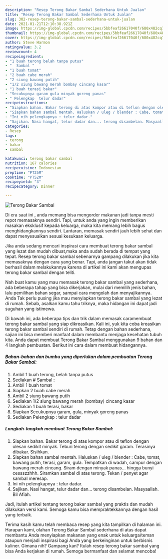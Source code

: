 ```yaml
---
description: "Resep Terong Bakar Sambal Sederhana Untuk Jualan"
title: "Resep Terong Bakar Sambal Sederhana Untuk Jualan"
slug: 302-resep-terong-bakar-sambal-sederhana-untuk-jualan
date: 2021-01-21T12:10:38.921Z
image: https://img-global.cpcdn.com/recipes/5bbfeaf26617040f/680x482cq70/terong-bakar-sambal-foto-resep-utama.jpg
thumbnail: https://img-global.cpcdn.com/recipes/5bbfeaf26617040f/680x482cq70/terong-bakar-sambal-foto-resep-utama.jpg
cover: https://img-global.cpcdn.com/recipes/5bbfeaf26617040f/680x482cq70/terong-bakar-sambal-foto-resep-utama.jpg
author: Steve Harmon
ratingvalue: 3.2
reviewcount: 4
recipeingredient:
- "1 buah terong belah tanpa putus"
- "  Sambal "
- "1 buah tomat"
- "2 buah cabe merah"
- "2 siung bawang putih"
- "1/2 siung bawang merah bombay cincang kasar"
- "1 buah terasi bakar"
- "Secukupnya garam gula minyak goreng panas"
- " Pelengkap  telur dadar"
recipeinstructions:
- "Siapkan bahan. Bakar terong di atas kompor atau di teflon dengan olesan sedikit minyak. Teburi terong dengan sedikit garam. Terasinya dibakar. Sisihkan."
- "Siapkan bahan sambal mentah. Haluskan / uleg / blender : Cabe, tomat, bawang putih, terasi, garam, gula. Tempatkan di wadah, campur dengan bawang merah cincang. Siram dengan minyak panas... hingga bunyi cessszzhhh. Siramkan sambal di atas terong. Tekan / penyet agar sambal meresap."
- "Ini nih pelengkapnya : telur dadar."
- "Sajikan. Nasi hangat, telur dadar dan... terong disambelan. Masyaallah. Bil Afiah."
categories:
- Resep
tags:
- terong
- bakar
- sambal

katakunci: terong bakar sambal 
nutrition: 167 calories
recipecuisine: Indonesian
preptime: "PT25M"
cooktime: "PT52M"
recipeyield: "3"
recipecategory: Dinner

---
```



![Terong Bakar Sambal](https://img-global.cpcdn.com/recipes/5bbfeaf26617040f/680x482cq70/terong-bakar-sambal-foto-resep-utama.jpg)

Di era  saat ini , anda memang bisa mengorder makanan jadi tanpa mesti repot memasaknya sendiri. Tapi, untuk anda yang ingin memberikan masakan eksklusif kepada keluarga, maka kita memang lebih bagus menghidangkannya sendiri. Lantaran, memasak sendiri jauh lebih sehat dan dapat menyesuaikan sesuai kesukaan keluarga.

Jika anda sedang mencari inspirasi cara membuat terong bakar sambal yang lezat dan mudah dibuat,maka anda sudah berada di tempat yang tepat. Resep terong bakar sambal  sebenarnya gampang dilakukan jika kita memasaknya dengan cara yang benar. Tapi, anda jangan takut akan tidak berhasil dalam melakukannya 
karena di artikel ini kami akan mengupas terong bakar sambal dengan teliti.  



Nah buat kamu yang mau memasak terong bakar sambal yang sederhana, ada beberapa tahap yang bisa dikerjakan, mulai dari memilih jenis bahan, lalu pemilihan bahan segar, sampai cara mengolah dan menyajikannya. Anda Tak perlu pusing jika mau menyiapkan terong bakar sambal yang lezat di rumah. Sebab, asalkan kamu  tahu triknya, maka hidangan ini dapat jadi suguhan yang istimewa.

Di bawah ini, ada beberapa tips dan trik dalam memasak caramembuat terong bakar sambal yang siap dikreasikan. Kali ini, yuk kita coba kreasikan terong bakar sambal sendiri di rumah. Tetap dengan bahan sederhana, sajian ini bisa memberi manfaat dalam membantu menjaga kesehatan tubuh kita. Anda dapat membuat Terong Bakar Sambal menggunakan 9 bahan dan 4 langkah pembuatan. Berikut ini cara dalam membuat hidangannya.

<!--inarticleads1-->

##### Bahan-bahan dan bumbu yang diperlukan dalam pembuatan Terong Bakar Sambal:

1. Ambil 1 buah terong, belah tanpa putus
1. Sediakan  # Sambal :
1. Ambil 1 buah tomat
1. Siapkan 2 buah cabe merah
1. Ambil 2 siung bawang putih
1. Sediakan 1/2 siung bawang merah (bombay) cincang kasar
1. Sediakan 1 buah terasi, bakar
1. Siapkan Secukupnya garam, gula, minyak goreng panas
1. Sediakan  Pelengkap : telur dadar




<!--inarticleads2-->

##### Langkah-langkah membuat Terong Bakar Sambal:

1. Siapkan bahan. Bakar terong di atas kompor atau di teflon dengan olesan sedikit minyak. Teburi terong dengan sedikit garam. Terasinya dibakar. Sisihkan.
1. Siapkan bahan sambal mentah. Haluskan / uleg / blender : Cabe, tomat, bawang putih, terasi, garam, gula. Tempatkan di wadah, campur dengan bawang merah cincang. Siram dengan minyak panas... hingga bunyi cessszzhhh. Siramkan sambal di atas terong. Tekan / penyet agar sambal meresap.
1. Ini nih pelengkapnya : telur dadar.
1. Sajikan. Nasi hangat, telur dadar dan... terong disambelan. Masyaallah. Bil Afiah.




Jadi, itulah artikel tentang  terong bakar sambal  yang praktis dan mudah dilakukan versi kami. Semoga kamu bisa mempraktekkannya dengan hasil yang terbaik. 

Terima kasih kamu telah membaca resep yang kita tampilkan di halaman ini. Harapan kami, olahan  Terong Bakar Sambal sederhana di atas dapat membantu Anda menyiapkan makanan yang enak untuk keluarga/teman ataupun menjadi inspirasi bagi Anda yang berkeinginan untuk berbisnis kuliner. Gimana nih? Gampang kan? Itulah resep terong bakar sambal yang bisa Anda kerjakan di rumah. Semoga bermanfaat dan selamat mencoba!

